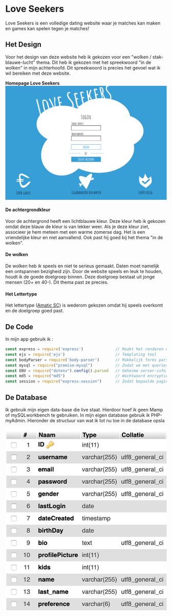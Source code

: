# Love Seekers

Love Seekers is een volledige dating website waar je matches kan maken en games kan spelen tegen je matches!

## Het Design
Voor het design van deze website heb ik gekozen voor een "wolken / stak-blauwe-lucht" thema. Dit heb ik gekozen met het  spreekwoord "in de wolken" in mijn achterhoofd. Dit spreekwoord is precies het gevoel wat ik wil bereiken met deze website.

**Homepage Love Seekers**
<img src="https://github.com/muise001/TechHerkansing/blob/master/readme%20img/index.png" alt="homepage"/>

#### De achtergrondkleur
Voor de achtergrond heeft een lichtblauwe kleur. Deze kleur heb ik gekozen omdat deze blauw de kleur is van lekker weer. Als je deze kleur ziet, associeer je hem meteen met een warme zomerse dag. Het is een vriendelijke kleur en niet aanvallend. Ook past hij goed bij het thema "in de wolken". 
#### De wolken
De wolken heb ik speels en niet te serieus gemaakt. Daten moet namelijk een ontspannen bezigheid zijn. Door de website speels en leuk te houden, houdt ik de goede doelgroep binnen. Deze doelgroep bestaat uit jonge mensen (20+ en 40-). Dit thema past ze precies.
#### Het Lettertype
Het lettertype ([Amatic SC](https://fonts.googleapis.com/css?family=Amatic+SC)) is wederom gekozen omdat hij speels overkomt en de doelgroep goed past. 

## De Code
In mijn app gebruik ik : 
```javascript
const express = require('express')              // Maakt het renderen en routen makkelijker
const ejs = require('ejs')                      // Templating tool
const bodyParser = require('body-parser')       // Makkelijk forms parsen
const mysql = require("promise-mysql")          // Zodat we met queries kunnen ophalen als promises
const ENV = require("dotenv").config().parsed   // Geheime server-info die alleen op mijn computer staat
const md5 = require("md5")                      // Wachtwoord encryptie
const session = require("express-session")      // Zodat bepaalde pagina's alleen bekeken kunnen worden na login
```

## De Database
Ik gebruik mijn eigen data-base die live staat. Hierdoor hoef ik geen Mamp of mySQLworkbench te gebruiken. In mijn eigen database gebruik ik PHP-myAdmin. Hieronder de structuur van wat ik tot nu toe in de database opsla

<img src="https://github.com/muise001/TechHerkansing/blob/master/readme%20img/database.png" alt="db">
